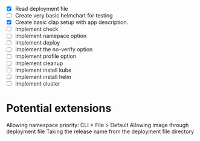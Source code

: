 - [x] Read deployment file
- [ ] Create very basic helmchart for testing
- [x] Create basic clap setup with app description.
- [ ] Implement check 
- [ ] Implement namepace option
- [ ] Implement deploy
- [ ] Implement the no-verify option
- [ ] Implement profile option
- [ ] Implement cleanup
- [ ] Implement install kube
- [ ] Implement install helm
- [ ] Implement cluster

# Potential extensions
Allowing namespace priority: CLI > File > Default
Allowing image through deployment file
Taking the release name from the deployment file directory
